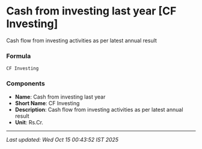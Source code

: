 # Cash from investing last year [CF Investing]
Cash flow from investing activities as per latest annual result

### Formula
```text
CF Investing
```


### Components
- **Name**: Cash from investing last year
- **Short Name**: CF Investing
- **Description**: Cash flow from investing activities as per latest annual result
- **Unit**: Rs.Cr.

---
*Last updated: Wed Oct 15 00:43:52 IST 2025*
